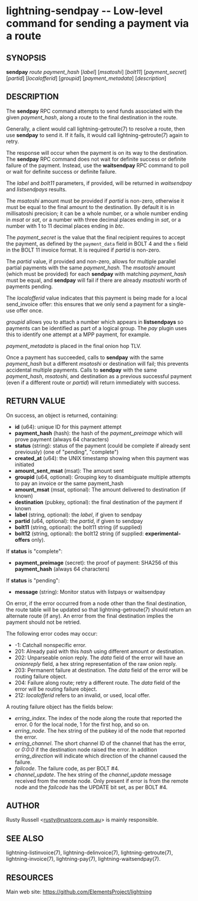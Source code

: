 lightning-sendpay -- Low-level command for sending a payment via a route
========================================================================

SYNOPSIS
--------

**sendpay** *route* *payment\_hash* [*label*] [*msatoshi*]
[*bolt11*] [*payment_secret*] [*partid*] [*localofferid*] [*groupid*]
[*payment_metadata*] [*description*]

DESCRIPTION
-----------

The **sendpay** RPC command attempts to send funds associated with the
given *payment\_hash*, along a route to the final destination in the
route.

Generally, a client would call lightning-getroute(7) to resolve a route,
then use **sendpay** to send it. If it fails, it would call
lightning-getroute(7) again to retry.

The response will occur when the payment is on its way to the
destination. The **sendpay** RPC command does not wait for definite
success or definite failure of the payment. Instead, use the
**waitsendpay** RPC command to poll or wait for definite success or
definite failure.

The *label* and *bolt11* parameters, if provided, will be returned in
*waitsendpay* and *listsendpays* results.

The *msatoshi* amount must be provided if *partid* is non-zero, otherwise
it must be equal to the final
amount to the destination. By default it is in millisatoshi precision; it can be a whole number, or a whole number
ending in *msat* or *sat*, or a number with three decimal places ending
in *sat*, or a number with 1 to 11 decimal places ending in *btc*.

The *payment_secret* is the value that the final recipient requires to
accept the payment, as defined by the `payment_data` field in BOLT 4
and the `s` field in the BOLT 11 invoice format.  It is required if
*partid* is non-zero.

The *partid* value, if provided and non-zero, allows for multiple parallel
partial payments with the same *payment_hash*.  The *msatoshi* amount
(which must be provided) for each **sendpay** with matching
*payment_hash* must be equal, and **sendpay** will fail if there are
already *msatoshi* worth of payments pending.

The *localofferid* value indicates that this payment is being made for a local
send_invoice offer: this ensures that we only send a payment for a single-use
offer once.

*groupid* allows you to attach a number which appears in **listsendpays** so
payments can be identified as part of a logical group.  The *pay* plugin uses
this to identify one attempt at a MPP payment, for example.

*payment_metadata* is placed in the final onion hop TLV.

Once a payment has succeeded, calls to **sendpay** with the same
*payment\_hash* but a different *msatoshi* or destination will fail;
this prevents accidental multiple payments. Calls to **sendpay** with
the same *payment\_hash*, *msatoshi*, and destination as a previous
successful payment (even if a different route or *partid*) will return immediately
with success.

RETURN VALUE
------------

[comment]: # (GENERATE-FROM-SCHEMA-START)
On success, an object is returned, containing:

- **id** (u64): unique ID for this payment attempt
- **payment\_hash** (hash): the hash of the *payment_preimage* which will prove payment (always 64 characters)
- **status** (string): status of the payment (could be complete if already sent previously) (one of "pending", "complete")
- **created\_at** (u64): the UNIX timestamp showing when this payment was initiated
- **amount\_sent\_msat** (msat): The amount sent
- **groupid** (u64, optional): Grouping key to disambiguate multiple attempts to pay an invoice or the same payment_hash
- **amount\_msat** (msat, optional): The amount delivered to destination (if known)
- **destination** (pubkey, optional): the final destination of the payment if known
- **label** (string, optional): the *label*, if given to sendpay
- **partid** (u64, optional): the *partid*, if given to sendpay
- **bolt11** (string, optional): the bolt11 string (if supplied)
- **bolt12** (string, optional): the bolt12 string (if supplied: **experimental-offers** only).

If **status** is "complete":

  - **payment\_preimage** (secret): the proof of payment: SHA256 of this **payment_hash** (always 64 characters)

If **status** is "pending":

  - **message** (string): Monitor status with listpays or waitsendpay

[comment]: # (GENERATE-FROM-SCHEMA-END)

On error, if the error occurred from a node other than the final
destination, the route table will be updated so that
lightning-getroute(7) should return an alternate route (if any). An
error from the final destination implies the payment should not be
retried.

The following error codes may occur:
-   -1: Catchall nonspecific error.
-   201: Already paid with this *hash* using different amount or
    destination.
-   202: Unparseable onion reply. The *data* field of the error will
    have an *onionreply* field, a hex string representation of the raw
    onion reply.
-   203: Permanent failure at destination. The *data* field of the error
    will be routing failure object.
-   204: Failure along route; retry a different route. The *data* field
    of the error will be routing failure object.
-   212: *localofferid* refers to an invalid, or used, local offer.

A routing failure object has the fields below:
-   *erring\_index*. The index of the node along the route that reported
    the error. 0 for the local node, 1 for the first hop, and so on.
-   *erring\_node*. The hex string of the pubkey id of the node that
    reported the error.
-   *erring\_channel*. The short channel ID of the channel that has
    the error, or *0:0:0* if the destination node raised the error. In
    addition *erring\_direction* will indicate which direction of the
    channel caused the failure.
-   *failcode*. The failure code, as per BOLT \#4.
-   *channel\_update*. The hex string of the *channel\_update* message
    received from the remote node. Only present if error is from the
    remote node and the *failcode* has the UPDATE bit set, as per BOLT
    \#4.

AUTHOR
------

Rusty Russell <<rusty@rustcorp.com.au>> is mainly responsible.

SEE ALSO
--------

lightning-listinvoice(7), lightning-delinvoice(7),
lightning-getroute(7), lightning-invoice(7), lightning-pay(7),
lightning-waitsendpay(7).

RESOURCES
---------

Main web site: <https://github.com/ElementsProject/lightning>

[comment]: # ( SHA256STAMP:4878733d02711f919c49740652a3723fbcc78a0cd865b71385db965c878d2b77)
